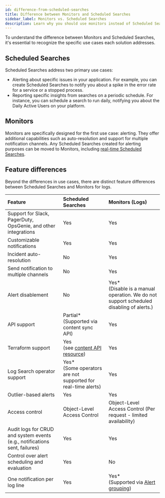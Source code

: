 ```yaml
---
id: difference-from-scheduled-searches
title: Difference between Monitors and Scheduled Searches
sidebar_label: Monitors vs. Scheduled Searches
description: Learn why you should use monitors instead of Scheduled Searches and metrics monitors.
---
```


To understand the difference between Monitors and Scheduled Searches, it's essential to recognize the specific use cases each solution addresses.

## Scheduled Searches

Scheduled Searches address two primary use cases:

* Alerting about specific issues in your application. For example, you can create Scheduled Searches to notify you about a spike in the error rate for a service or a stopped process.
* Reporting specific insights from searches on a periodic schedule. For instance, you can schedule a search to run daily, notifying you about the Daily Active Users on your platform.

## Monitors

Monitors are specifically designed for the first use case: alerting. They offer additional capabilities such as auto-resolution and support for multiple notification channels. Any Scheduled Searches created for alerting purposes can be moved to Monitors, including [real-time Scheduled Searches](/docs/alerts/scheduled-searches/create-real-time-alert).

## Feature differences

Beyond the differences in use cases, there are distinct feature differences between Scheduled Searches and Monitors for logs.

| Feature | Scheduled Searches | Monitors (Logs) |
| :-- | :-- | :-- |
| Support for Slack, PagerDuty, OpsGenie, and other integrations | Yes | Yes |
| Customizable notifications | Yes | Yes |
| Incident auto-resolution | No | Yes |
| Send notification to multiple channels | No | Yes |
| Alert disablement | No | Yes*<br/>(Disable is a manual operation. We do not support scheduled disabling of alerts.) |
| API support | Partial*<br/>(Supported via content sync API) | Yes |
| Terraform support | Yes<br/>(see [content API resource](https://registry.terraform.io/providers/SumoLogic/sumologic/latest/docs/resources/content)) | Yes |
| Log Search operator support | Yes*<br/>(Some operators are not supported for real-time alerts) | Yes |
| Outlier-based alerts | Yes | Yes |
| Access control | Object-Level Access Control | Object-Level Access Control (Per request - limited availability) |
| Audit logs for CRUD and system events (e.g., notifications sent, failures) | Yes | Yes |
| Control over alert scheduling and evaluation | Yes | No |
| One notification per log line | Yes | Yes*<br/>(Supported via [Alert grouping](/docs/alerts/monitors/alert-grouping)) |
